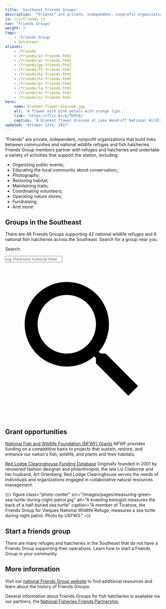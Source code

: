 ```yaml
---
title: 'Southeast Friends Groups'
description: '“Friends” are private, independent, nonprofit organizations that build links between communities and support local national wildlife refuges and fish hatcheries across the southeast. Learn more about how you can participate!'
js: /js/friends.js
nav: 'Friends Groups'
weight: 3
tags:
    - 'Friends Group'
    - Volunteer
aliases:
    - /friends
    - /friends/ar-friends.html
    - /friends/al-friends.html
    - /friends/ga-friends.html
    - /friends/fl-friends.html
    - /friends/ky-friends.html
    - /friends/tn-friends.html
    - /friends/pr-friends.html
    - /friends/la-friends.html
    - /friends/nc-friends.html
    - /friends/sc-friends.html
hero:
    name: blanket-flower-blossom.jpg
    alt: 'A flower with pink petals with orange tips.'
    link: 'https://flic.kr/p/fD9CBj'
    caption: 'A blanket flower blossom at Lake Woodruff National Wildlife Refuge in Florida. Photo by Eileen Tramontana, USFWS.'
updated: 'October 12th, 2017'
---
```


“Friends” are private, independent, nonprofit organizations that build links between communities and national wildlife refuges and fish hatcheries. Friends Group members partner with refuges and hatcheries and undertake a variety of activities that support the station, including:

 - Organizing public events;
 - Educating the local community about conservation;;
 - Photography;
 - Restoring habitat;
 - Maintaining trails;
 - Coordinating volunteers;
 - Operating nature stores;
 - Fundraising;
 - And more!

## Groups in the Southeast

There are <span class="total-groups">48</span> Friends Groups supporting <span class="total-refuges">42</span> national wildlife refuges and <span class="total-hatcheries">6</span> national fish hatcheries across the Southeast. Search for a group near you.

<label for="friends-group-search">Search:</label>
<div class="search-group">
  <input class="friends-search" type="search" placeholder="eg: Piedmont National Wildlife Refuge" id="friends-group-search">
  <svg class="search-icon" viewBox="0 0 24 24" xmlns="http://www.w3.org/2000/svg"><path d="M15.5 14h-.79l-.28-.27A6.471 6.471 0 0 0 16 9.5 6.5 6.5 0 1 0 9.5 16c1.61 0 3.09-.59 4.23-1.57l.27.28v.79l5 4.99L20.49 19l-4.99-5zm-6 0C7.01 14 5 11.99 5 9.5S7.01 5 9.5 5 14 7.01 14 9.5 11.99 14 9.5 14z"/><path d="M0 0h24v24H0z" fill="none"/></svg>
</div>

<ul class="friends-group-list card-list"></ul>

## Grant opportunities

[National Fish and Wildlife Foundation (NFWF) Grants](http://www.nfwf.org/whatwedo/grants/Pages/home.aspx)
NFWF provides funding on a competitive basis to projects that sustain, restore, and enhance our nation's fish, wildlife, and plants and their habitats.

[Red Lodge Clearinghouse Funding Database](http://rlch.org/funding)
Originally founded in 2001 by renowned fashion designer and philanthropist, the late Liz Claiborne and her husband, Art Ortenberg, Red Lodge Clearinghouse serves the needs of individuals and organizations engaged in collaborative natural resources management.

{{< figure class="photo-center" src="/images/pages/measuring-green-sea-turtle-during-night-patrol.jpg" alt="A kneeling biologist measures the back of a half-buried sea turtle" caption="A member of Ticatove, the Friends Group for Vieques National Wildlife Refuge, measures a sea turtle during night patrol. Photo by USFWS." >}}

## Start a friends group

There are many refuges and hatcheries in the Southeast that do not have a Friends Group supporting their operations. Learn how to start a Friends Group in your community.

## More information

Visit our [national Friends Group website](http://www.fws.gov/refuges/friends/) to find additional resources and learn about the history of Friends Groups.

General information about Friends Groups for fish hatcheries is available via our partners, the [National Fisheries Friends Partnership](http://www.fisheriesfriends.org/).
